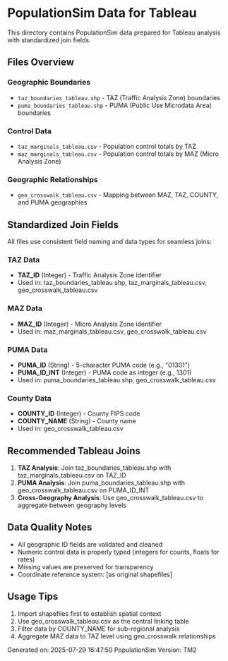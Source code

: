 # PopulationSim Data for Tableau

This directory contains PopulationSim data prepared for Tableau analysis with standardized join fields.

## Files Overview

### Geographic Boundaries
- `taz_boundaries_tableau.shp` - TAZ (Traffic Analysis Zone) boundaries
- `puma_boundaries_tableau.shp` - PUMA (Public Use Microdata Area) boundaries

### Control Data  
- `taz_marginals_tableau.csv` - Population control totals by TAZ
- `maz_marginals_tableau.csv` - Population control totals by MAZ (Micro Analysis Zone)

### Geographic Relationships
- `geo_crosswalk_tableau.csv` - Mapping between MAZ, TAZ, COUNTY, and PUMA geographies

## Standardized Join Fields

All files use consistent field naming and data types for seamless joins:

### TAZ Data
- **TAZ_ID** (Integer) - Traffic Analysis Zone identifier
- Used in: taz_boundaries_tableau.shp, taz_marginals_tableau.csv, geo_crosswalk_tableau.csv

### MAZ Data  
- **MAZ_ID** (Integer) - Micro Analysis Zone identifier
- Used in: maz_marginals_tableau.csv, geo_crosswalk_tableau.csv

### PUMA Data
- **PUMA_ID** (String) - 5-character PUMA code (e.g., "01301")
- **PUMA_ID_INT** (Integer) - PUMA code as integer (e.g., 1301)
- Used in: puma_boundaries_tableau.shp, geo_crosswalk_tableau.csv

### County Data
- **COUNTY_ID** (Integer) - County FIPS code
- **COUNTY_NAME** (String) - County name
- Used in: geo_crosswalk_tableau.csv

## Recommended Tableau Joins

1. **TAZ Analysis**: Join taz_boundaries_tableau.shp with taz_marginals_tableau.csv on TAZ_ID
2. **PUMA Analysis**: Join puma_boundaries_tableau.shp with geo_crosswalk_tableau.csv on PUMA_ID_INT
3. **Cross-Geography Analysis**: Use geo_crosswalk_tableau.csv to aggregate between geography levels

## Data Quality Notes

- All geographic ID fields are validated and cleaned
- Numeric control data is properly typed (integers for counts, floats for rates)
- Missing values are preserved for transparency
- Coordinate reference system: [as original shapefiles]

## Usage Tips

1. Import shapefiles first to establish spatial context
2. Use geo_crosswalk_tableau.csv as the central linking table
3. Filter data by COUNTY_NAME for sub-regional analysis
4. Aggregate MAZ data to TAZ level using geo_crosswalk relationships

Generated on: 2025-07-29 16:47:50
PopulationSim Version: TM2